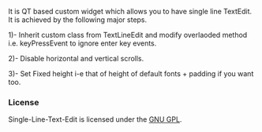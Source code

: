 It is QT based custom widget which allows you to have single line TextEdit. It is achieved by the following major steps.

1)- Inherit custom class from TextLineEdit and modify overlaoded method i.e. keyPressEvent to ignore enter key events.

2)- Disable horizontal and vertical scrolls.

3)- Set Fixed height i-e that of height of default fonts + padding if you want too.


<h3> License </h3>

Single-Line-Text-Edit is licensed under the <a href="http://www.gnu.org/licenses/">GNU GPL</a>.
